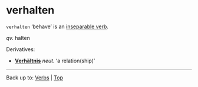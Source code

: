 # verhalten

`verhalten` ‘behave’ is an [inseparable verb](../../inseparableVerbs.md).

*qv.* halten

Derivatives:
- **[Verhältnis](../../../nouns/v/ve/Verhaeltnis.md)** *neut.* ‘a relation(ship)’

----

Back up to: [Verbs](../../index.md) | [Top](../../../index.md)
